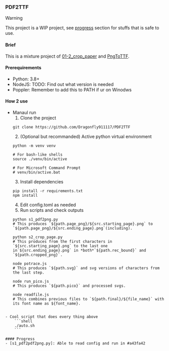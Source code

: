 ### PDF2TTF
> [!WARNING]
> This project is a WIP project, see [progress](https://github.com/Dragonfly911117/PDF2TTF/Progress) section for stuffs that is safe to use.

#### Brief
This is a mixture project of [01-2_crop_paper](https://github.com/Garvin2009/01-2_crop_paper) and [PngToTTF](https://github.com/chiaoooo/PngToTTF).

#### Prerequirements
- Python: 3.8+
- NodeJS: TODO: Find out what version is needed
- Poppler: Remember to add this to PATH if ur on Winodws

#### How 2 use
- Manaul run
    1. Clone the project
    ```shell
    git clone https://github.com/Dragonfly911117/PDF2TTF
    ```
    2. (Optional but recommanded) Active python virtual environment
    ```shell
    python -m venv venv

    # For bash-like shells
    source ./venv/bin/active

    # For Microsoft Command Prompt
    # venv/bin/active.bat
    ```
    3. Install dependencies
    ```shell
    pip install -r requirements.txt
    npm install
    ```
    4. Edit config.toml as needed
    5. Run scripts and check outputs
    ```shell
    python s1_pdf2png.py
    # This produces `${path.page_png}/${src.starting_page}.png` to `${path.page_png}/${src.ending_page}.png`(including).

    python s2_crop_page.py
    # This produces from the first characters in `${src.starting_page}.png` to the last one in`${src.ending_page}.png` in *both*`${path.rec_bound}` and `${path.cropped_png}`.

    node potrace.js
    # This produces `${path.svg}` and svg versions of characters from the last step.
    
    node run_pico.js
    # This produces `${path.pico}` and processed svgs.

    node readfile.js
    # This combines previous files to `${path.final}/${file_name}` with its font name as ${font_name}.

```

- Cool script that does every thing above
    ```shell
    ./auto.sh
    ```

#### Progress
- [s1_pdf2pdf2png.py]: Able to read config and run in #a43fa42


